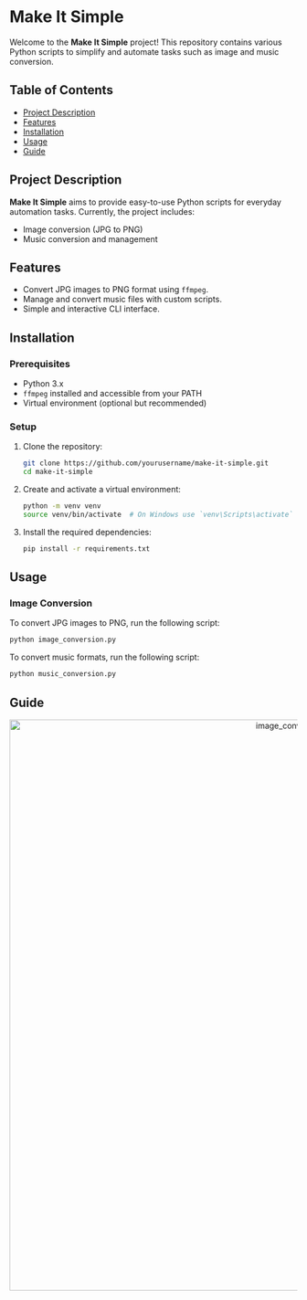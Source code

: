 # Make It Simple

Welcome to the **Make It Simple** project! This repository contains various Python scripts to simplify and automate tasks such as image and music conversion.

## Table of Contents

- [Project Description](#project-description)
- [Features](#features)
- [Installation](#installation)
- [Usage](#usage)
- [Guide](#guide)
<!-- - [Contributing](#contributing)
- [License](#license)
- [Contact](#contact) -->

## Project Description

**Make It Simple** aims to provide easy-to-use Python scripts for everyday automation tasks. Currently, the project includes:
- Image conversion (JPG to PNG)
- Music conversion and management

## Features

- Convert JPG images to PNG format using `ffmpeg`.
- Manage and convert music files with custom scripts.
- Simple and interactive CLI interface.

## Installation

### Prerequisites

- Python 3.x
- `ffmpeg` installed and accessible from your PATH
- Virtual environment (optional but recommended)

### Setup

1. Clone the repository:

    ```sh
    git clone https://github.com/yourusername/make-it-simple.git
    cd make-it-simple
    ```

2. Create and activate a virtual environment:

    ```sh
    python -m venv venv
    source venv/bin/activate  # On Windows use `venv\Scripts\activate`
    ```

3. Install the required dependencies:

    ```sh
    pip install -r requirements.txt
    ```

## Usage

### Image Conversion

To convert JPG images to PNG, run the following script:

```sh
python image_conversion.py
```
To convert music formats, run the following script:

```sh
python music_conversion.py
```

## Guide
<p align="center">
 <img width="1000" src="assets/image_conversion.mp4" alt="image_conversion.mp4"/>
</p>
